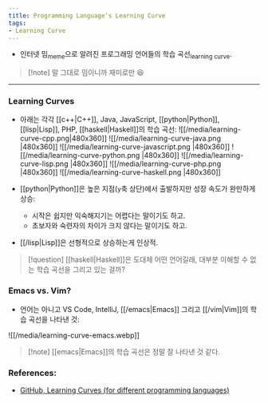```yaml
---
title: Programming Language’s Learning Curve
tags:
- Learning Curve
---
```


- 인터넷 밈<sub>meme</sub>으로 알려진 프로그래밍 언어들의 학습 곡선<sub>learning curve</sub>.

> [!note] 말 그대로 밈이니까 재미로만 😆


---
### Learning Curves
- 아래는 각각 [[c++|C++]], Java, JavaScript, [[python|Python]], [[lisp|Lisp]], PHP, [[haskell|Haskell]]의 학습 곡선:
    ![[/media/learning-curve-cpp.png|480x360]]
    ![[/media/learning-curve-java.png |480x360]]
    ![[/media/learning-curve-javascript.png |480x360]]
    ![[/media/learning-curve-python.png |480x360]]
    ![[/media/learning-curve-lisp.png |480x360]]
    ![[/media/learning-curve-php.png |480x360]]
    ![[/media/learning-curve-haskell.png |480x360]]

- [[python|Python]]은 높은 지점(`y`축 상단)에서 출발하지만 성장 속도가 완만하게 상승:
    - 시작은 쉽지만 익숙해지기는 어렵다는 말이기도 하고.
    - 초보자와 숙련자의 차이가 크지 않다는 말이기도 하고.
- [[/lisp|Lisp]]은 선형적으로 상승하는게 인상적.

> [!question] [[haskell|Haskell]]은 도대체 어떤 언어길래, 대부분 이해할 수 없는 학습 곡선을 그리고 있는 걸까?


### Emacs vs. Vim?
- 언어는 아니고 VS Code, IntelliJ, [[/emacs|Emacs]] 그리고 [[/vim|Vim]]의 학습 곡선을 나타낸 것:

![[/media/learning-curve-emacs.webp]]

> [!note] [[emacs|Emacs]]의 학습 곡선은 정말 잘 나타낸 것 같다.



### References:
- [GitHub, Learning Curves (for different programming languages)](https://github.com/Dobiasd/articles/blob/master/programming_language_learning_curves.md)
